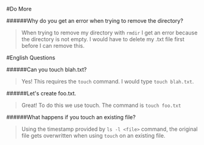 #Do More

######Why do you get an error when trying to remove the directory?

>When trying to remove my directory with `rmdir` I get an error because the directory is not empty.
I would have to delete my .txt file first before I can remove this.



#English Questions

######Can you touch blah.txt?

>Yes! This requires the `touch` command. I would type `touch blah.txt`.


######Let's create foo.txt.

>Great! To do this we use touch. The command is `touch foo.txt`

######What happens if you touch an existing file?

>Using the timestamp provided by `ls -l <file>` command, the original file gets overwritten 
when using `touch` on an existing file.


